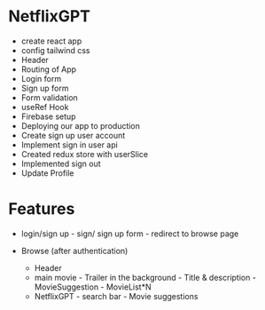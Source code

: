 # NetflixGPT

- create react app
- config tailwind css
- Header
- Routing of App
- Login form
- Sign up form
- Form validation
- useRef Hook
- Firebase setup
- Deploying our app to production
- Create sign up user account
- Implement sign in user api
- Created redux store with userSlice
- Implemented sign out
- Update Profile

# Features

- login/sign up - sign/ sign up form - redirect to browse page

- Browse (after authentication)
  - Header
  - main movie - Trailer in the background - Title & description - MovieSuggestion - MovieList\*N
  - NetflixGPT - search bar - Movie suggestions
